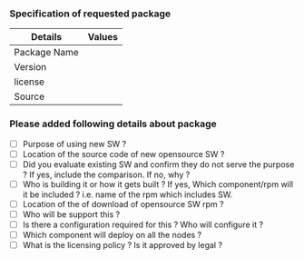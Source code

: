 ### Specification of requested package

Details | Values
------ | ------
Package Name  | 
Version | 
license |
Source  | 


### Please added following details about package

* [ ] Purpose of using new SW ?
* [ ] Location of the source code of new opensource SW ?
* [ ] Did you evaluate existing SW and confirm they do not serve the purpose ? If yes, include the comparison. If no, why ?
* [ ] Who is building it or how it gets built ? If yes, Which component/rpm will it be included ? i.e. name of the rpm which includes SW.
* [ ] Location of the of download of opensource SW rpm ?
* [ ] Who will be support this ?
* [ ] Is there a configuration required for this ? Who will configure it ?
* [ ] Which component will deploy on all the nodes ?
* [ ] What is the licensing policy ? Is it approved by legal ? 